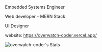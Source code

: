 Embedded Systems Engineer

Web developer - MERN Stack

UI Designer

website: https://overwatch-coder.vercel.app/
<!---
overwatch-coder/overwatch-coder is a ✨ special ✨ repository because its `README.md` (this file) appears on your GitHub profile.
You can click the Preview link to take a look at your changes.
--->
![overwatch-coder's Stats](https://github-readme-stats.vercel.app/api?username=overwatch-coder&theme=react&show_icons=true&hide_border=true&count_private=true)
